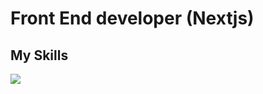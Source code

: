 <div>
  <h1>Front End developer (Nextjs)</h1>
  <h2>My Skills</h2>
  <img src="https://skillicons.dev/icons?i=html,css,js,bootstrap,materialui,react,nextjs" />
<!--   <img src="https://skillicons.dev/icons?i=html,css,js,bootstrap,materialui,react,nextjs&perline=5" />  -->
</div>

<!--

**mohammad124014/mohammad124014** is a ✨ _special_ ✨ repository because its `README.md` (this file) appears on your GitHub profile.

Here are some ideas to get you started:

- 🔭 I’m currently working on ...
- 🌱 I’m currently learning ...
- 👯 I’m looking to collaborate on ...
- 🤔 I’m looking for help with ...
- 💬 Ask me about ...
- 📫 How to reach me: ...
- 😄 Pronouns: ...
- ⚡ Fun fact: ...
-->
